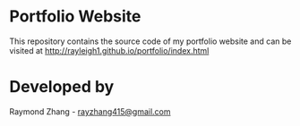 Portfolio Website
==================
This repository contains the source code of my portfolio website and can be visited at http://rayleigh1.github.io/portfolio/index.html



Developed by
============
Raymond Zhang - <rayzhang415@gmail.com>
